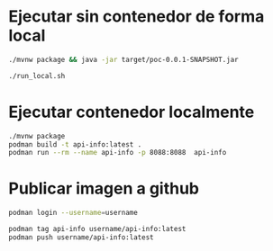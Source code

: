 # Ejecutar sin contenedor de forma local

~~~ bash
./mvnw package && java -jar target/poc-0.0.1-SNAPSHOT.jar
~~~

~~~ bash
./run_local.sh
~~~

# Ejecutar contenedor localmente

~~~ bash
./mvnw package
podman build -t api-info:latest .
podman run --rm --name api-info -p 8088:8088  api-info
~~~



# Publicar imagen a github

~~~ bash
podman login --username=username

podman tag api-info username/api-info:latest
podman push username/api-info:latest


~~~



